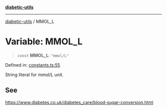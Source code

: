 [**diabetic-utils**](../README.md)

***

[diabetic-utils](../globals.md) / MMOL\_L

# Variable: MMOL\_L

> `const` **MMOL\_L**: `"mmol/L"`

Defined in: [constants.ts:55](https://github.com/marklearst/diabetic-utils/blob/eb1ce0a8bb58eaa6c7bbfdb97ff24106b8893a34/src/constants.ts#L55)

String literal for mmol/L unit.

## See

https://www.diabetes.co.uk/diabetes_care/blood-sugar-conversion.html
